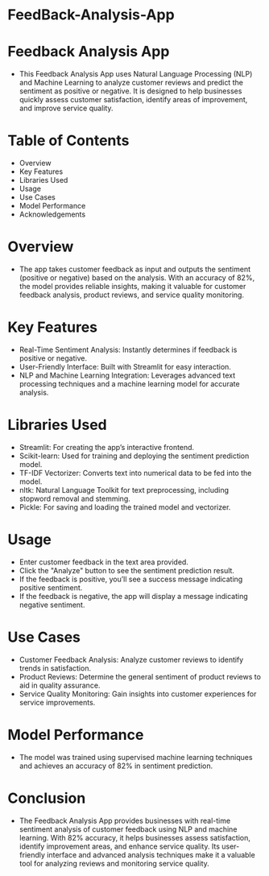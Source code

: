 # FeedBack-Analysis-App
# Feedback Analysis App
- This Feedback Analysis App uses Natural Language Processing (NLP) and Machine Learning to analyze customer reviews and predict the sentiment as positive or negative. It is designed to help businesses quickly assess customer satisfaction, identify areas of improvement, and improve service quality.

# Table of Contents
- Overview
- Key Features
- Libraries Used
- Usage
- Use Cases
- Model Performance
- Acknowledgements 
# Overview
- The app takes customer feedback as input and outputs the sentiment (positive or negative) based on the analysis. With an accuracy of 82%, the model provides reliable insights, making it valuable for customer feedback analysis, product reviews, and service quality monitoring.

# Key Features
- Real-Time Sentiment Analysis: Instantly determines if feedback is positive or negative.
- User-Friendly Interface: Built with Streamlit for easy interaction.
- NLP and Machine Learning Integration: Leverages advanced text processing techniques and a machine learning model for accurate analysis.
# Libraries Used
- Streamlit: For creating the app’s interactive frontend.
- Scikit-learn: Used for training and deploying the sentiment prediction model.
- TF-IDF Vectorizer: Converts text into numerical data to be fed into the model.
- nltk: Natural Language Toolkit for text preprocessing, including stopword removal and stemming.
- Pickle: For saving and loading the trained model and vectorizer.
# Usage
- Enter customer feedback in the text area provided.
- Click the "Analyze" button to see the sentiment prediction result.
- If the feedback is positive, you’ll see a success message indicating positive sentiment.
- If the feedback is negative, the app will display a message indicating negative sentiment.
# Use Cases
- Customer Feedback Analysis: Analyze customer reviews to identify trends in satisfaction.
- Product Reviews: Determine the general sentiment of product reviews to aid in quality assurance.
- Service Quality Monitoring: Gain insights into customer experiences for service improvements.
# Model Performance
- The model was trained using supervised machine learning techniques and achieves an accuracy of 82% in sentiment prediction.

# Conclusion
- The Feedback Analysis App provides businesses with real-time sentiment analysis of customer feedback using NLP and machine learning. With 82% accuracy, it helps businesses assess satisfaction, identify improvement areas, and enhance service quality. Its user-friendly interface and advanced analysis techniques make it a valuable tool for analyzing reviews and monitoring service quality.
